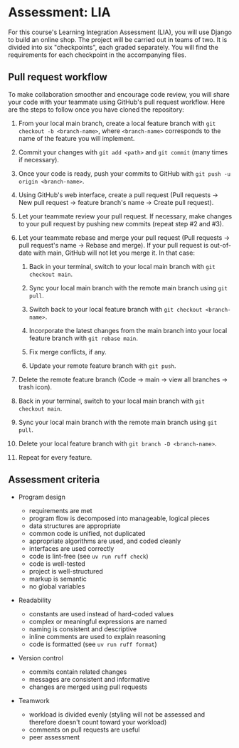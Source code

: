 # Assessment: LIA

For this course's Learning Integration Assessment (LIA), you will use
Django to build an online shop. The project will be carried out in teams
of two. It is divided into six "checkpoints", each graded separately.
You will find the requirements for each checkpoint in the accompanying
files.

## Pull request workflow

To make collaboration smoother and encourage code review, you will share
your code with your teammate using GitHub's pull request workflow. Here
are the steps to follow once you have cloned the repository:

1. From your local main branch, create a local feature branch with
   `git checkout -b <branch-name>`, where `<branch-name>` corresponds to
   the name of the feature you will implement.

2. Commit your changes with `git add <path>` and `git commit` (many
   times if necessary).

3. Once your code is ready, push your commits to GitHub with
   `git push -u origin <branch-name>`.

4. Using GitHub's web interface, create a pull request (Pull requests →
   New pull request → feature branch's name → Create pull request).

5. Let your teammate review your pull request. If necessary, make
   changes to your pull request by pushing new commits (repeat step #2
   and #3).

6. Let your teammate rebase and merge your pull request (Pull requests →
   pull request's name → Rebase and merge). If your pull request is
   out-of-date with main, GitHub will not let you merge it. In that
   case:

   1. Back in your terminal, switch to your local main branch with
      `git checkout main`.

   2. Sync your local main branch with the remote main branch using
      `git pull`.

   3. Switch back to your local feature branch with
      `git checkout <branch-name>`.

   4. Incorporate the latest changes from the main branch into your
      local feature branch with `git rebase main`.

   5. Fix merge conflicts, if any.

   6. Update your remote feature branch with `git push`.

7. Delete the remote feature branch (Code → main → view all branches →
   trash icon).

8. Back in your terminal, switch to your local main branch with
   `git checkout main`.

9. Sync your local main branch with the remote main branch using
   `git pull`.

10. Delete your local feature branch with `git branch -D <branch-name>`.

11. Repeat for every feature.

## Assessment criteria

- Program design
  - requirements are met
  - program flow is decomposed into manageable, logical pieces
  - data structures are appropriate
  - common code is unified, not duplicated
  - appropriate algorithms are used, and coded cleanly
  - interfaces are used correctly
  - code is lint-free (see `uv run ruff check`)
  - code is well-tested
  - project is well-structured
  - markup is semantic
  - no global variables

- Readability
  - constants are used instead of hard-coded values
  - complex or meaningful expressions are named
  - naming is consistent and descriptive
  - inline comments are used to explain reasoning
  - code is formatted (see `uv run ruff format`)

- Version control
  - commits contain related changes
  - messages are consistent and informative
  - changes are merged using pull requests

- Teamwork
  - workload is divided evenly (styling will not be assessed and
    therefore doesn't count toward your workload)
  - comments on pull requests are useful
  - peer assessment

